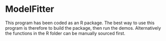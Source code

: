 # ModelFitter

This program has been coded as an R package.
The best way to use this program is therefore to build the package, then run the demos.
Alternatively the functions in the R folder can be manually sourced first.
